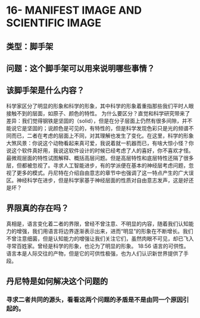 # 16- MANIFEST IMAGE AND SCIENTIFIC IMAGE

## 类型：脚手架

## 问题：这个脚手架可以用来说明哪些事情？

## 该脚手架是什么内容？

科学家区分了明显的形象和科学的形象，其中科学的形象着重指那些我们平时人眼接触不到的层面，如原子、颜色的特性。 为什么要区分？直觉和科学研究带来了差异：我们觉得钢铁是坚固的（solid），但是在分子层面上仍然有很多间隙，并不能说它是坚固的；说颜色是可见的，有特性的，但是科学发现色彩只是光的频谱不同而已，二者在考虑的层面上不同，对其理解也发生了变化。在这里，科学的形象大煞风景：你说这个动物看起来真可爱，我说着就一机器而已，有啥大惊小怪？你说这个软件真好用，我说这软件设计的时候已经考虑了人的喜好，你不喜欢才怪。 最微观层面的特性试图解释、概括高层问题。但是高层特性和底层特性还隔了很多层，但都被忽视了。寻求人工智能进步，有的学派便在基本的神经层考虑问题，忽视了更多的模式。丹尼特在介绍自由意志的章节中也强调了这一特点产生的广大误区。神经科学在进步，但是科学家基于神经层面的性质对自由意志发声，这是好还是坏？

## 界限真的存在吗？

真相是，语言变化着二者的界限，曾经不曾注意、不明显的内容，随着我们认知能力的增强，我们用语言将边界逐渐表示出来，进而“明显”的形象在不断增长。我们不曾注意细菌，但是认知能力的增强让我们关注它们，虽然肉眼不可见，却已飞入寻常百姓家。曾经是科学的形象，也沦为了明显的形象。 18:56 语言的可供性。语言本是人际交往的产物，但是它的可供性极强，也为人们认识新世界提供了手段。

## 丹尼特是如何解决这个问题的

### 寻求二者共同的源头，看看这两个问题的矛盾是不是由同一个原因引起的。

